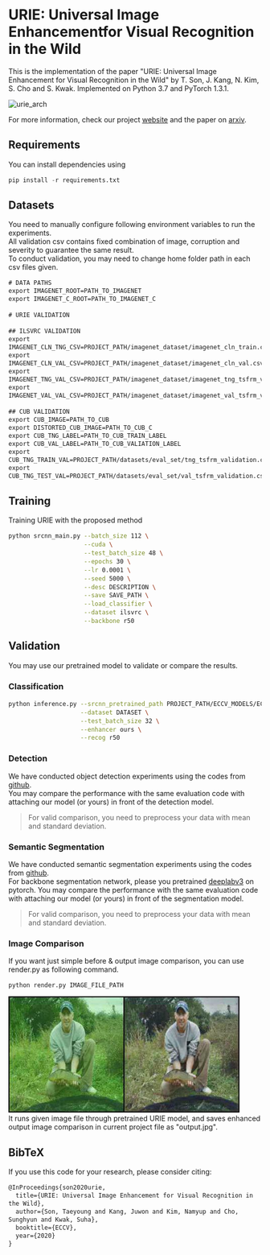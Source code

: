# URIE: Universal Image Enhancementfor Visual Recognition in the Wild
This is the implementation of the paper "URIE: Universal Image Enhancement for Visual Recognition in the Wild" by T. Son, J. Kang, N. Kim, S. Cho and S. Kwak. Implemented on Python 3.7 and PyTorch 1.3.1.

![urie_arch](./image/urie_arch.jpg)

For more information, check our project [website](http://cvlab.postech.ac.kr/research/URIE/) and the paper on [arxiv](https://arxiv.org/abs/2007.08979).

## Requirements
You can install dependencies using
```python
pip install -r requirements.txt
```

## Datasets

You need to manually configure following environment variables to run the experiments.  
All validation csv contains fixed combination of image, corruption and severity to guarantee the same result.  
To conduct validation, you may need to change home folder path in each csv files given.  

```
# DATA PATHS
export IMAGENET_ROOT=PATH_TO_IMAGENET
export IMAGENET_C_ROOT=PATH_TO_IMAGENET_C

# URIE VALIDATION

## ILSVRC VALIDATION
export IMAGENET_CLN_TNG_CSV=PROJECT_PATH/imagenet_dataset/imagenet_cln_train.csv
export IMAGENET_CLN_VAL_CSV=PROJECT_PATH/imagenet_dataset/imagenet_cln_val.csv
export IMAGENET_TNG_VAL_CSV=PROJECT_PATH/imagenet_dataset/imagenet_tng_tsfrm_validation.csv
export IMAGENET_VAL_VAL_CSV=PROJECT_PATH/imagenet_dataset/imagenet_val_tsfrm_validation.csv

## CUB VALIDATION
export CUB_IMAGE=PATH_TO_CUB
export DISTORTED_CUB_IMAGE=PATH_TO_CUB_C
export CUB_TNG_LABEL=PATH_TO_CUB_TRAIN_LABEL
export CUB_VAL_LABEL=PATH_TO_CUB_VALIATION_LABEL
export CUB_TNG_TRAIN_VAL=PROJECT_PATH/datasets/eval_set/tng_tsfrm_validation.csv
export CUB_TNG_TEST_VAL=PROJECT_PATH/datasets/eval_set/val_tsfrm_validation.csv
```

## Training
Training URIE with the proposed method
```sh
python srcnn_main.py --batch_size 112 \
                     --cuda \
                     --test_batch_size 48 \
                     --epochs 30 \
                     --lr 0.0001 \
                     --seed 5000 \
                     --desc DESCRIPTION \
                     --save SAVE_PATH \
                     --load_classifier \
                     --dataset ilsvrc \
                     --backbone r50
```

## Validation
You may use our pretrained model to validate or compare the results.

### Classification
```sh
python inference.py --srcnn_pretrained_path PROJECT_PATH/ECCV_MODELS/ECCV_SKUNET_OURS.ckpt.pt \
                    --dataset DATASET \
                    --test_batch_size 32 \
                    --enhancer ours \
                    --recog r50
```

### Detection
We have conducted object detection experiments using the codes from [github](https://github.com/amdegroot/ssd.pytorch).  
You may compare the performance with the same evaluation code with attaching our model (or yours) in front of the detection model.  
> For valid comparison, you need to preprocess your data with mean and standard deviation.

### Semantic Segmentation
We have conducted semantic segmentation experiments using the codes from [github](https://github.com/kazuto1011/deeplab-pytorch).  
For backbone segmentation network, please you pretrained [deeplabv3](https://pytorch.org/docs/stable/torchvision/models.html) on pytorch.
You may compare the performance with the same evaluation code with attaching our model (or yours) in front of the segmentation model.  
> For valid comparison, you need to preprocess your data with mean and standard deviation.

### Image Comparison
If you want just simple before & output image comparison, you can use render.py as following command.  
```sh
python render.py IMAGE_FILE_PATH
```
![Comparison](./image/output.jpg)  
It runs given image file through pretrained URIE model, and saves enhanced output image comparison in current project file as "output.jpg".  


## BibTeX
If you use this code for your research, please consider citing:
```
@InProceedings{son2020urie,
  title={URIE: Universal Image Enhancement for Visual Recognition in the Wild},
  author={Son, Taeyoung and Kang, Juwon and Kim, Namyup and Cho, Sunghyun and Kwak, Suha},
  booktitle={ECCV},
  year={2020}
}
```
